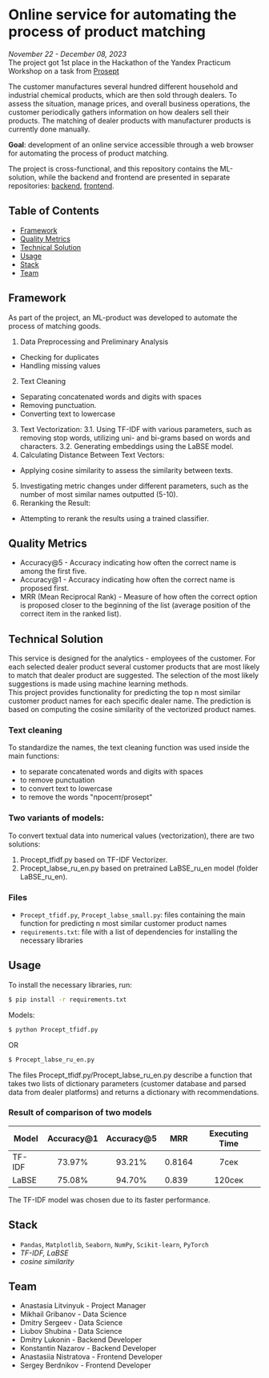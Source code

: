 # Online service for automating the process of product matching 

*November 22 - December 08, 2023*  
The project got 1st place in the Hackathon of the Yandex Practicum Workshop on a task from [Prosept](https://prosept.ru/)

The customer manufactures several hundred different household and industrial chemical products, which are then sold through dealers. To assess the situation, manage prices, and overall business operations, the customer periodically gathers information on how dealers sell their products. The matching of dealer products with manufacturer products is currently done manually.

**Goal**: development of an online service accessible through a web browser for automating the process of product matching.

The project is cross-functional, and this repository contains the ML-solution, while the backend and frontend are presented in separate repositories: [backend](https://github.com/K1N88/product-markup-backend), [frontend](https://github.com/sergasent/hackaton-pros).

## Table of Contents
- [Framework](#framework)
- [Quality Metrics](#quality-metrics)
- [Technical Solution](#technical-solution)
- [Usage](#usage)
- [Stack](#stack)
- [Team](#team)

## Framework 
As part of the project, an ML-product was developed to automate the process of matching goods.
1. Data Preprocessing and Preliminary Analysis
- Checking for duplicates
- Handling missing values
2. Text Cleaning
- Separating concatenated words and digits with spaces
- Removing punctuation.
- Converting text to lowercase
3. Text Vectorization:
  3.1. Using TF-IDF with various parameters, such as removing stop words, utilizing uni- and bi-grams based on words and characters.
  3.2. Generating embeddings using the LaBSE model.
4. Calculating Distance Between Text Vectors:
- Applying cosine similarity to assess the similarity between texts.
5. Investigating metric changes under different parameters, such as the number of most similar names outputted (5-10).
6. Reranking the Result:
- Attempting to rerank the results using a trained classifier.

## Quality Metrics
- Accuracy@5 - Accuracy indicating how often the correct name is among the first five.
- Accuracy@1 - Accuracy indicating how often the correct name is proposed first.
- MRR (Mean Reciprocal Rank) - Measure of how often the correct option is proposed closer to the beginning of the list (average position of the correct item in the ranked list).

## Technical Solution
This service is designed for the analytics - employees of the customer. For each selected dealer product several customer products that are most likely to match that dealer product are suggested. The selection of the most likely suggestions is made using machine learning methods.  
This project provides functionality for predicting the top n most similar customer product names for each specific dealer name. The prediction is based on computing the cosine similarity of the vectorized product names. 
### Text cleaning
To standardize the names, the text cleaning function was used inside the main functions:
- to separate concatenated words and digits with spaces
- to remove punctuation
- to convert text to lowercase
- to remove the words "просепт/prosept"
### Two variants of models:  
To convert textual data into numerical values (vectorization), there are two solutions: 
1. Procept_tfidf.py based on TF-IDF Vectorizer.
2. Procept_labse_ru_en.py based on pretrained LaBSE_ru_en model (folder LaBSE_ru_en).
### Files
- `Procept_tfidf.py`, `Procept_labse_small.py`: files containing the main function for predicting n most similar customer product names   
- `requirements.txt`: file with a list of dependencies for installing the necessary libraries
  
## Usage
To install the necessary libraries, run:
```sh
$ pip install -r requirements.txt
```
Models:
```sh
$ python Procept_tfidf.py
```
OR 
```sh
$ Procept_labse_ru_en.py
```
The files Procept_tfidf.py/Procept_labse_ru_en.py describe a function that takes two lists of dictionary parameters (customer database and parsed data from dealer platforms) and returns a dictionary with recommendations.

### Result of comparison of two models

|Model|Accuracy@1|Accuracy@5|MRR|Executing Time|  
| --- | :---: | :---: | --- | :---: |
|TF-IDF|73.97%|93.21%|0.8164|7сек|
|LaBSE|75.08%| 94.70%|0.839|120сек|

The TF-IDF model was chosen due to its faster performance.

## Stack
- `Pandas`, `Matplotlib`, `Seaborn`, `NumPy`, `Scikit-learn`, `PyTorch`
-  *TF-IDF, LaBSE*
-  *cosine similarity*

## Team
- Anastasia Litvinyuk - Project Manager
- Mikhail Gribanov - Data Science
- Dmitry Sergeev - Data Science
- Liubov Shubina - Data Science
- Dmitry Lukonin - Backend Developer
- Konstantin Nazarov - Backend Developer
- Anastasiia Nistratova - Frontend Developer
- Sergey Berdnikov - Frontend Developer
